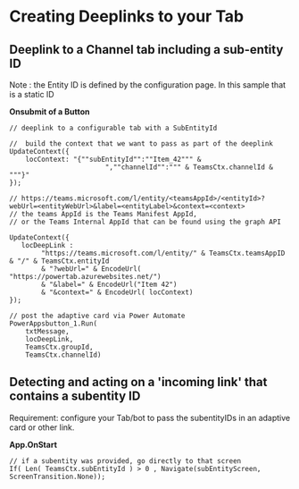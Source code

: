 # Creating Deeplinks to your Tab 

## Deeplink to a Channel tab including a sub-entity ID 

Note : the Entity ID is defined by the configuration page.
In this sample that is a static ID 

**Onsubmit of a Button** 
``` PowerApps
// deeplink to a configurable tab with a SubEntityId 

//  build the context that we want to pass as part of the deeplink  
UpdateContext({
    locContext: "{""subEntityId"":""Item_42""" & 
                        ",""channelId"":""" & TeamsCtx.channelId & """}" 
});

// https://teams.microsoft.com/l/entity/<teamsAppId>/<entityId>?webUrl=<entityWebUrl>&label=<entityLabel>&context=<context>
// the teams AppId is the Teams Manifest AppId, 
// or the Teams Internal AppId that can be found using the graph API 

UpdateContext({
   locDeepLink : 
        "https://teams.microsoft.com/l/entity/" & TeamsCtx.teamsAppID & "/" & TeamsCtx.entityId 
        & "?webUrl=" & EncodeUrl( "https://powertab.azurewebsites.net/") 
        & "&label=" & EncodeUrl("Item 42") 
        & "&context=" & EncodeUrl( locContext)
});

// post the adaptive card via Power Automate  
PowerAppsbutton_1.Run( 
    txtMessage,
    locDeepLink,
    TeamsCtx.groupId,
    TeamsCtx.channelId)
```

## Detecting and acting on a 'incoming link' that contains a subentity ID 
Requirement: configure your Tab/bot to pass the subentityIDs in an adaptive card or other link.

**App.OnStart**
```
// if a subentity was provided, go directly to that screen 
If( Len( TeamsCtx.subEntityId ) > 0 , Navigate(subEntityScreen, ScreenTransition.None));

```
